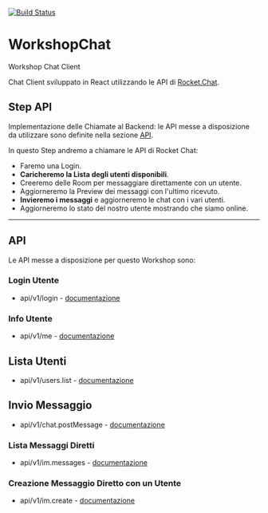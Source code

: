 [![Build Status](https://travis-ci.com/luisaviaroma/WorkshopChat.svg?branch=master)](https://travis-ci.com/luisaviaroma/WorkshopChat)

# WorkshopChat

Workshop Chat Client

Chat Client sviluppato in React utilizzando le API di [Rocket.Chat](https://rocket.chat/).

## Step API

Implementazione delle Chiamate al Backend: le API messe a disposizione da utilizzare sono definite nella sezione [API](#api).

In questo Step andremo a chiamare le API di Rocket Chat:

- Faremo una Login.
- **Caricheremo la Lista degli utenti disponibili**.
- Creeremo delle Room per messaggiare direttamente con un utente.
- Aggiorneremo la Preview dei messaggi con l'ultimo ricevuto.
- **Invieremo i messaggi** e aggiorneremo le chat con i vari utenti.
- Aggiorneremo lo stato del nostro utente mostrando che siamo online.

---

## API

Le API messe a disposizione per questo Workshop sono:

### Login Utente

- api/v1/login - [documentazione](https://rocket.chat/docs/developer-guides/rest-api/authentication/login/)

### Info Utente

- api/v1/me - [documentazione](https://rocket.chat/docs/developer-guides/rest-api/authentication/me/)

## **Lista Utenti**

- api/v1/users.list - [documentazione](https://rocket.chat/docs/developer-guides/rest-api/users/list/)

## **Invio Messaggio**

- api/v1/chat.postMessage - [documentazione](https://rocket.chat/docs/developer-guides/rest-api/chat/postmessage/)

### Lista Messaggi Diretti

- api/v1/im.messages - [documentazione](https://rocket.chat/docs/developer-guides/rest-api/im/messages/)

### Creazione Messaggio Diretto con un Utente

- api/v1/im.create - [documentazione](https://rocket.chat/docs/developer-guides/rest-api/im/create/)
